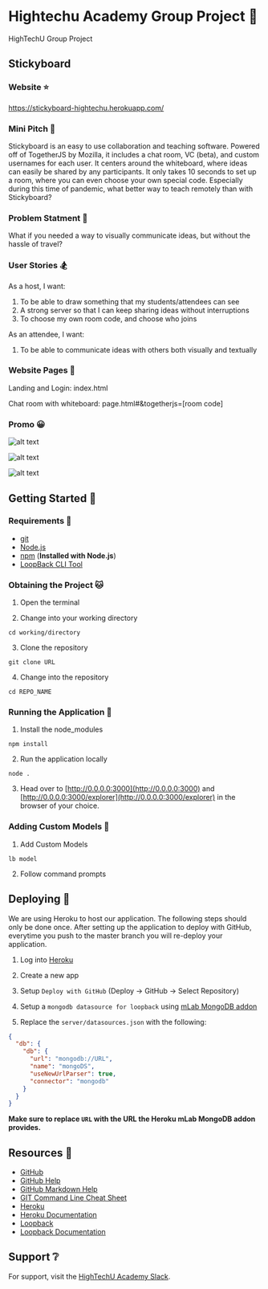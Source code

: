# Hightechu Academy Group Project :metal:

HighTechU Group Project

## Stickyboard

### Website :star:

https://stickyboard-hightechu.herokuapp.com/

### Mini Pitch :ghost:

Stickyboard is an easy to use collaboration and teaching software. Powered off of TogetherJS by Mozilla, it includes a chat room, VC (beta), and custom usernames for each user. It centers around the whiteboard, where ideas can easily be shared by any participants. It only takes 10 seconds to set up a room, where you can even choose your own special code. Especially during this time of pandemic, what better way to teach remotely than with Stickyboard?

### Problem Statment :mega:

What if you needed a way to visually communicate ideas, but without the hassle of travel?

### User Stories :snowboarder:

As a host, I want:
1. To be able to draw something that my students/attendees can see
2. A strong server so that I can keep sharing ideas without interruptions
3. To choose my own room code, and choose who joins

As an attendee, I want:
1. To be able to communicate ideas with others both visually and textually

### Website Pages :speedboat:

Landing and Login: index.html

Chat room with whiteboard: page.html#&togetherjs=[room code]

### Promo :grinning:

![alt text](https://github.com/hightechu/hightechu-academy-group-3/blob/Small-Changes/promo/Screenshot%202020-03-14%20at%2010.54.11%20AM.png)

![alt text](https://github.com/hightechu/hightechu-academy-group-3/blob/Small-Changes/promo/Screenshot%202020-03-14%20at%2011.07.49%20AM.png)

![alt text](https://github.com/hightechu/hightechu-academy-group-3/blob/Small-Changes/promo/Screenshot%202020-03-14%20at%2011.13.31%20AM.png)

## Getting Started :thinking:

### Requirements :dog:

* [git](https://git-scm.com)
* [Node.js](https://nodejs.org/en/)
* [npm](https://www.npmjs.com) (**Installed with Node.js**)
* [LoopBack CLI Tool](https://loopback.io/lb3/getting-started)

### Obtaining the Project :cat:

1. Open the terminal

2. Change into your working directory

```
cd working/directory
```

3. Clone the repository 

```
git clone URL
```

4. Change into the repository

```
cd REPO_NAME
```

### Running the Application :deer:

1. Install the node_modules

```
npm install
```

2. Run the application locally

```
node .
```

3. Head over to [http://0.0.0.0:3000](http://0.0.0.0:3000) and [http://0.0.0.0:3000/explorer](http://0.0.0.0:3000/explorer) in the browser of your choice.

### Adding Custom Models :ocean:

1. Add Custom Models

```
lb model
```

2. Follow command prompts

## Deploying :bear:

We are using Heroku to host our application. The following steps should only be done once. After setting up the application to deploy with GitHub, everytime you push to the master branch you will re-deploy your application.

1. Log into [Heroku](https://id.heroku.com/login)

1. Create a new app

1. Setup `Deploy with GitHub` (Deploy -> GitHub -> Select Repository)

1. Setup a `mongodb datasource for loopback` using [mLab MongoDB addon](https://elements.heroku.com/addons/mongolab)

1. Replace the `server/datasources.json` with the following:

```json
{
  "db": {
    "db": {
      "url": "mongodb://URL",
      "name": "mongoDS",
      "useNewUrlParser": true,
      "connector": "mongodb"
    }
  }
}
```

**Make sure to replace `URL` with the URL the Heroku mLab MongoDB addon provides.**

## Resources :blue_book:

* [GitHub](https://github.com)
* [GitHub Help](https://help.github.com/)
* [GitHub Markdown Help](https://help.github.com/en/articles/basic-writing-and-formatting-syntax)
* [GIT Command Line Cheat Sheet](https://education.github.com/git-cheat-sheet-education.pdf)
* [Heroku](https://www.heroku.com)
* [Heroku Documentation](https://devcenter.heroku.com/categories/reference)
* [Loopback](http://loopback.io)
* [Loopback Documentation](https://loopback.io/lb3/getting-started)

## Support :grey_question:

For support, visit the [HighTechU Academy Slack]().
